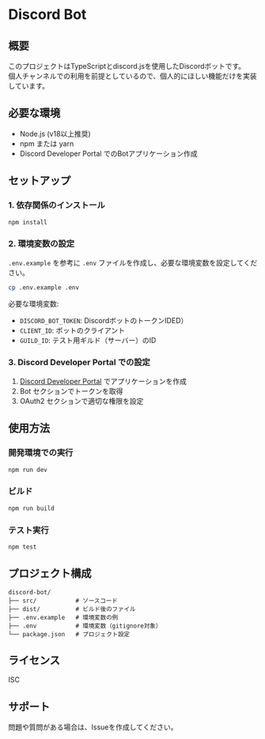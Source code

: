 # Discord Bot

## 概要
このプロジェクトはTypeScriptとdiscord.jsを使用したDiscordボットです。  
個人チャンネルでの利用を前提としているので、個人的にほしい機能だけを実装しています。

## 必要な環境
- Node.js (v18以上推奨)
- npm または yarn
- Discord Developer Portal でのBotアプリケーション作成

## セットアップ

### 1. 依存関係のインストール
```bash
npm install
```

### 2. 環境変数の設定
`.env.example` を参考に `.env` ファイルを作成し、必要な環境変数を設定してください。

```bash
cp .env.example .env
```

必要な環境変数:
- `DISCORD_BOT_TOKEN`: DiscordボットのトークンIDED）
- `CLIENT_ID`: ボットのクライアント
- `GUILD_ID`: テスト用ギルド（サーバー）のID

### 3. Discord Developer Portal での設定
1. [Discord Developer Portal](https://discord.com/developers/applications) でアプリケーションを作成
2. Bot セクションでトークンを取得
3. OAuth2 セクションで適切な権限を設定

## 使用方法

### 開発環境での実行
```bash
npm run dev
```

### ビルド
```bash
npm run build
```

### テスト実行
```bash
npm test
```

## プロジェクト構成
```
discord-bot/
├── src/           # ソースコード
├── dist/          # ビルド後のファイル
├── .env.example   # 環境変数の例
├── .env           # 環境変数（gitignore対象）
└── package.json   # プロジェクト設定
```

## ライセンス
ISC

## サポート
問題や質問がある場合は、Issueを作成してください。